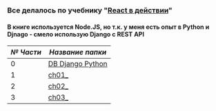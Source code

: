 ### Все делалось по учебнику "[React в действии](https://github.com/react-in-action/letters-social)"

#### В книге используется Node.JS, но т.к. у меня есть опыт в Python и Djnago - смело использую Django с REST API

| *№ Части*  | *Название папки* |
| ------------- | ------------- |
| 0 | [DB Django Python](https://github.com/Huzzky/React_in_Action_book_/tree/master/my-letter-social/djdb) |
| 1 | [ch01_](https://github.com/Huzzky/React_in_Action_book_/tree/master/ch01_)  |
| 2 | [ch02_](https://github.com/Huzzky/React_in_Action_book_/tree/master/ch02_)  |
| 3 | [ch03_](https://github.com/Huzzky/React_in_Action_book_/tree/master/ch03_)  |